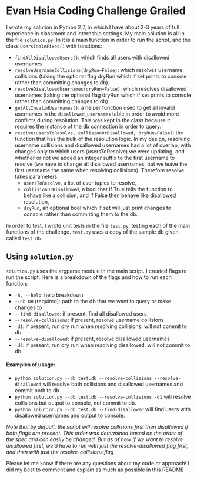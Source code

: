 # Evan Hsia Coding Challenge Grailed

I wrote my solution in Python 2.7, in which I have about 2-3 years of full experience in classroom and internship settings.
My main solution is all in the file `solution.py`. In it is a main function in order to run the script, and the class `UsersTableFixes()` 
with functions:
  * `findAllDisallowedUsers()`: which finds all users with disallowed usernames
  * `resolveUsernameCollisions(dryRun=False)`: which resolves username collisions (taking the optional flag dryRun which if set prints to
  console rather than committing changes to db)
  * `resolveDisallowedUsernames(dryRun=False)`: which resolves disallowed usernames (taking the optional flag dryRun which if set prints to
  console rather than committing changes to db)
  * `getAllInvalidUsernames()`: a helper function used to get all invalid usernames in the `disallowed_usernames` table in order to avoid
  more conflicts during resolution. This was kept in the class because it requires the instance of the db connection in order to query.
  * `resolve(usersToResolve, collisionOrDisallowed, dryRun=False)`: the function that has the bulk of the resolution logic. In my design,
  resolving username collisions and disallowed usernames had a lot of overlap, with changes only to which users (usersToResolve) we were updating,
  and whether or not we added an integer suffix to the first username to resolve (we have to change all disallowed usernames, but we leave the first
  username the same when resolving collisions). Therefore resolve takes parameters:
    * `usersToResolve`, a list of user tuples to resolve,
    * `collisionOrDisallowed`, a bool that if True tells the function to behave like a collision, and if False then behave like disallowed resolution,
    * `dryRun`, an optional bool which if set will just print changes to console rather than committing them to the db.
    
In order to test, I wrote unit tests in the file `test.py`, testing each of the main functions of the challenge. `test.py` uses a copy of the
sample db given called `test.db`.

## Using `solution.py`
`solution.py` uses the argparse module in the main script. I created flags to run the script. Here is a breakdown of the flags and how to
run each function:
  * `-h, --help`: help breakdown
  * `--db DB` (required): path to the db that we want to query or make changes to
  * `--find-disallowed`:     if present, find all disallowed users
  * `--resolve-collisions`:  if present, resolve username collisions
  * `-d1`:                   if present, run dry run when resolving collisions. will not commit to db
  * `--resolve-disallowed`:  if present, resolve disallowed usernames
  * `-d2`:                   if present, run dry run when resolving disallowed. will not commit to db
#### Examples of usage:
  * `python solution.py --db test.db --resolve-collisions --resolve-disallowed` will resolve both collisions and disallowed usernames and commit both to db.
  * `python solution.py --db test.db --resolve-collisions -d1` will resolve collisions but output to console, not commit to db.
  * `python solution.py --db test.db --find-disallowed` will find users with disallowed usernames and output to console.  
  
  *Note that by default, the script will resolve collisions first then disallowed if both flags are present. This order was determined based on the order of the spec
  and can easily be changed. But as of now if we want to resolve disallowed first, we'd have to run with just the resolve-disallowed flag first, and then with just
  the resolve-collisions flag*
  
Please let me know if there are any questions about my code or approach! I did my best to comment and explain as much as possible in this README
